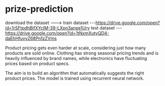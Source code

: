 # prize-prediction
download the dataset --->
train dataset ---https://drive.google.com/open?id=1rSFtpdhBifXYcIM-39-LXpn3anpe1Ury
test dataset  ---https://drive.google.com/open?id=1tNxmXutyQD4-daEhHfuvyZ68Pn1zZVms

Product pricing gets even harder at scale, considering just how many products are sold online.
Clothing has strong seasonal pricing trends and is heavily influenced by brand names,
while electronics have fluctuating prices based on product specs.

The aim is to build an algorithm that automatically suggests the right product prices.
The model is trained using recurrent neural network.
